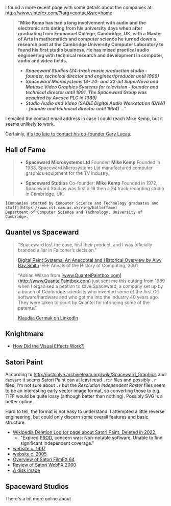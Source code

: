 I found a more recent page with some details about the companies at: http://www.sintefex.com/?targ=contact&src=home

> "**Mike Kemp has had a long involvement with audio and the electronic arts dating from his university days when after graduating from Emmanuel College, Cambridge, UK, with a Master of Arts in mathematics and computer science he turned down a research post at the Cambridge University Computer Laboratory to found his first studio business. He has mixed practical audio engineering with technical research and development in computer, audio and video fields.**
>
> - **_Spaceward Studios (24-track music production studio - founder, technical director and engineer/producer until 1988)_**
> - **_Spaceward Microsystems (8- 24- and 32-bit SuperNova and Matisse Video Graphics Systems for television - founder and technical director until 1991. The Spaceward Group was acquired by Avesco PLC in 1989)_**
> - **_Studio Audio and Video (SADiE Digital Audio Workstation (DAW) - founder and technical director until 1994)_**
> ..."

I emailed the contact email address in case I could reach Mike Kemp, but it seems unlikely to work.

Certainly, [it's too late to contact his co-founder Gary Lucas](https://x.com/morriswindsor/status/1015260568280846338?lang=en).
## Hall of Fame

> - **Spaceward Microsystems Ltd** Founder: **Mike Kemp**
    Founded in 1983, Spaceward Microsystems Ltd manufactured computer graphics equipment for the TV industry.
 >   
> - **Spaceward Studios** Co-founder: **Mike Kemp**
    Founded in 1972, Spaceward Studios was first a 16 then a 24 track recording 
    studio in Cambridge, UK.
  >  
    [Companies started by Computer Science and Technology graduates and staff](https://www.cst.cam.ac.uk/ring/halloffame)
    Department of Computer Science and Technology, University of Cambridge.
## Quantel vs Spaceward

> "Spaceward lost the case, lost their product, and I was officially branded a liar in Falconer’s decision." 
> 
> [Digital Paint Systems: An Anecdotal and Historical Overview by Alvy Ray Smith](https://ohiostate.pressbooks.pub/app/uploads/sites/45/2017/09/paint.pdf) 
> IEEE Annals of the History of Computing, 2001

> "Adrian Wilson from [www.QuantelPaintbox.com](http://www.QuantelPaintbox.com) just sent me this cutting from 1989 when I organised a petition to save Spaceward, a company set up by a bunch of Cambridge scientists who invented some of the first CG software/hardware and who got me into the industry 40 years ago. They were taken to court by Quantel for infringing some of the patents."
> 
> [Klaudija Cermak on LinkedIn](https://www.linkedin.com/posts/klaudijacermak_vfx-cg-compositing-activity-7152277097237925888-OuJC/)

## Knightmare

- [How Did the Visual Effects Work?l](https://www.knightmare.com/backstage/knightmare-made/how-effects-work.html)
## Satori Paint

According to http://justsolve.archiveteam.org/wiki/Spaceward_Graphics and `dexvert` it seems Satori Paint can at least read `.rir` files and possibly `.r` files. I'm not sure about `.r` but the _Resolution Independent Raster_ files seem to be an interesting early vector image format, so converting those to e.g. TIFF would be quite lossy (although better than nothing). Possibly SVG is a better option. 

Hard to tell, the format is not easy to understand. I attempted a little reverse engineering, but could only discern some overall features and basic structure.

- [Wikipedia Deletion Log for page about Satori Paint. Deleted in 2022.](https://en.wikipedia.org/wiki/Special:Log?type=delete&user=&page=Satori_Paint&wpdate=&tagfilter=&subtype=&wpFormIdentifier=logeventslist)
	- "Expired [PROD](https://en.wikipedia.org/wiki/Wikipedia:PROD "Wikipedia:PROD"), concern was: Non-notable software. Unable to find significant independent coverage."
- [website c. 1997](https://web.archive.org/web/19970408112310/http://satoripaint.com/)
- [website c. 2005](https://web.archive.org/web/20050207030039/http://satoripaint.com/)
- [Overview of Satori FilmFX 64](https://web.archive.org/web/20011028084009fw_/http://www.pawprint.demon.co.uk/html/body_satori_thoughts.html)
- [Review of Satori WebFX 2000](https://www.irt.org/software/sw020/)
- [A disk image](http://www.win3x.org/win3board/viewtopic.php?t=27398&view=min)


## Spaceward Studios

There's a bit more online about 